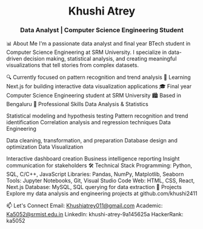 <h1 align="center">Khushi Atrey</h1> <h3 align="center">Data Analyst | Computer Science Engineering Student</h3>
📊 About Me
I'm a passionate data analyst and final year BTech student in Computer Science Engineering at SRM University. I specialize in data-driven decision making, statistical analysis, and creating meaningful visualizations that tell stories from complex datasets.

🔍 Currently focused on pattern recognition and trend analysis
🌱 Learning Next.js for building interactive data visualization applications
🎓 Final year Computer Science Engineering student at SRM University
🏙️ Based in Bengaluru
💼 Professional Skills
Data Analysis & Statistics

Statistical modeling and hypothesis testing
Pattern recognition and trend identification
Correlation analysis and regression techniques
Data Engineering

Data cleaning, transformation, and preparation
Database design and optimization
Data Visualization

Interactive dashboard creation
Business intelligence reporting
Insight communication for stakeholders
🛠️ Technical Stack
Programming: Python, SQL, C/C++, JavaScript
Libraries: Pandas, NumPy, Matplotlib, Seaborn
Tools: Jupyter Notebooks, Git, Visual Studio Code
Web: HTML, CSS, React, Next.js
Database: MySQL, SQL querying for data extraction
📂 Projects
Explore my data analysis and engineering projects at github.com/khushi2411

📫 Let's Connect
Email: Khushiatrey011@gmail.com
Academic: Ka5052@srmist.edu.in
LinkedIn: khushi-atrey-9a145625a
HackerRank: ka5052

